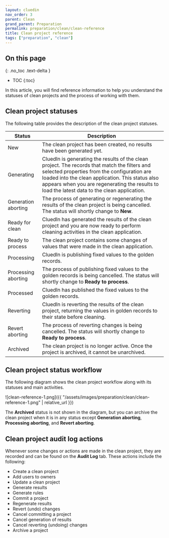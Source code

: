 ```yaml
---
layout: cluedin
nav_order: 3
parent: Clean
grand_parent: Preparation
permalink: preparation/clean/clean-reference
title: Clean project reference
tags: ["preparation", "clean"]
---
```

## On this page
{: .no_toc .text-delta }
- TOC
{:toc}

In this article, you will find reference information to help you understand the statuses of clean projects and the process of working with them.

## Clean project statuses

The following table provides the description of the clean project statuses.

| Status | Description |
|--|--|
| New | The clean project has been created, no results have been generated yet. |
| Generating | CluedIn is generating the results of the clean project. The records that match the filters and selected properties from the configuration are loaded into the clean application. This status also appears when you are regenerating the results to load the latest data to the clean application. |
| Generation aborting | The process of generating or regenerating the results of the clean project is being cancelled. The status will shortly change to **New**. |
| Ready for clean | CluedIn has generated the results of the clean project and you are now ready to perform cleaning activities in the clean application. |
| Ready to process | The clean project contains some changes of values that were made in the clean application. |
| Processing | CluedIn is publishing fixed values to the golden records. |
| Processing aborting| The process of publishing fixed values to the golden records is being cancelled. The status will shortly change to **Ready to process**. |
| Processed | CluedIn has published the fixed values to the golden records. |
| Reverting | CluedIn is reverting the results of the clean project, returning the values in golden records to their state before cleaning. |
| Revert aborting | The process of reverting changes is being cancelled. The status will shortly change to **Ready to process**.  |
| Archived | The clean project is no longer active. Once the project is archived, it cannot be unarchived.  |

## Clean project status workflow

The following diagram shows the clean project workflow along with its statuses and main activities.

![clean-reference-1.png]({{ "/assets/images/preparation/clean/clean-reference-1.png" | relative_url }})

The **Archived** status is not shown in the diagram, but you can archive the clean project when it is in any status except **Generation aborting**, **Processing aborting**, and **Revert aborting**.

## Clean project audit log actions

Whenever some changes or actions are made in the clean project, they are recorded and can be found on the **Audit Log** tab. These actions include the following:

- Create a clean project
- Add users to owners
- Update a clean project
- Generate results
- Generate rules
- Commit a project
- Regenerate results
- Revert (undo) changes
- Cancel committing a project
- Cancel generation of results
- Cancel reverting (undoing) changes
- Archive a project